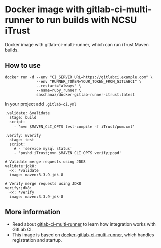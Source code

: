 # Docker image with gitlab-ci-multi-runner to run builds with NCSU iTrust

Docker image with gitlab-ci-multi-runner, which can run iTrust Maven builds.

## How to use

```
docker run -d --env "CI_SERVER_URL=https://gitlabci.example.com" \
              --env "RUNNER_TOKEN=YOUR_TOKEN_FROM_GITLABCI" \
              --restart="always" \
              --name=ruby_runner \
              saschanaz/docker-gitlab-runner-itrust:latest
```

In your project add `.gitlab-ci.yml`

```
.validate: &validate
  stage: build
  script:
    - 'mvn $MAVEN_CLI_OPTS test-compile -f iTrust/pom.xml'

.verify: &verify
  stage: test
  script:
    # - 'service mysql status'
    - 'pushd iTrust;mvn $MAVEN_CLI_OPTS verify;popd'

# Validate merge requests using JDK8
validate:jdk8:
  <<: *validate
  image: maven:3.3.9-jdk-8

# Verify merge requests using JDK8
verify:jdk8:
  <<: *verify
  image: maven:3.3.9-jdk-8
```

## More information

* Read about [gitlab-ci-multi-runner](https://gitlab.com/gitlab-org/gitlab-ci-multi-runner/) to learn how integration works with GitLab CI.
* This image is based on [docker-gitlab-ci-multi-runner](https://github.com/digitallumberjack/docker-gitlab-ci-multi-runner), which handles registration and startup.
